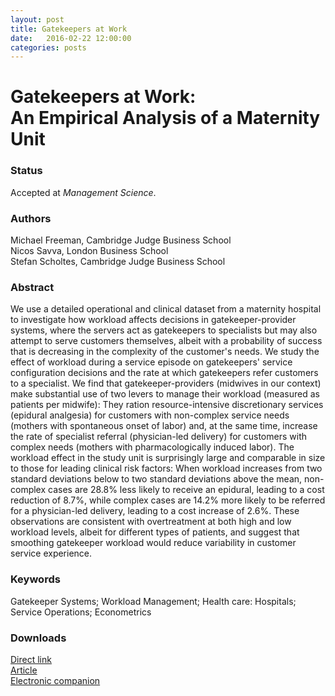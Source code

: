 ```yaml
---
layout: post
title: Gatekeepers at Work
date:   2016-02-22 12:00:00
categories: posts
---
```


<h1 id=title> Gatekeepers at Work:<br/> An Empirical Analysis of a Maternity Unit</h1>


### Status

Accepted at *Management Science*.

### Authors

Michael Freeman, Cambridge Judge Business School<br>
Nicos Savva, London Business School<br>
Stefan Scholtes, Cambridge Judge Business School

### Abstract

We use a detailed operational and clinical dataset from a maternity hospital to investigate how workload affects decisions in gatekeeper-provider systems, where the servers act as gatekeepers to specialists but may also attempt to serve customers themselves, albeit with a probability of success that is decreasing in the complexity of the customer's needs. We study the effect of workload during a service episode on gatekeepers' service configuration decisions and the rate at which gatekeepers refer customers to a specialist. We find that gatekeeper-providers (midwives in our context) make substantial use of two levers to manage their workload (measured as patients per midwife): They ration resource-intensive discretionary services (epidural analgesia) for customers with non-complex service needs (mothers with spontaneous onset of labor) and, at the same time, increase the rate of specialist referral (physician-led delivery) for customers with complex needs (mothers with pharmacologically induced labor). The workload effect in the study unit is surprisingly large and comparable in size to those for leading clinical risk factors: When workload increases from two standard deviations below to two standard deviations above the mean, non-complex cases are 28.8% less likely to receive an epidural, leading to a cost reduction of 8.7%, while complex cases are 14.2% more likely to be referred for a physician-led delivery, leading to a cost increase of 2.6%. These observations are consistent with overtreatment at both high and low workload levels, albeit for different types of patients, and suggest that smoothing gatekeeper workload would reduce variability in customer service experience.

### Keywords

Gatekeeper Systems; Workload Management; Health care: Hospitals; Service Operations; Econometrics

### Downloads

[Direct link](http://dx.doi.org/10.1287/mnsc.2016.2512)<br>
[Article](/research/articles/gatekeepersatwork_mar2016.pdf)<br>
[Electronic companion](/research/articles/supplementary_gatekeepersatwork_mar2016.pdf)